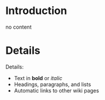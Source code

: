 # Introduction #

no content

# Details #

Details:
  * Text in **bold** or _italic_
  * Headings, paragraphs, and lists
  * Automatic links to other wiki pages